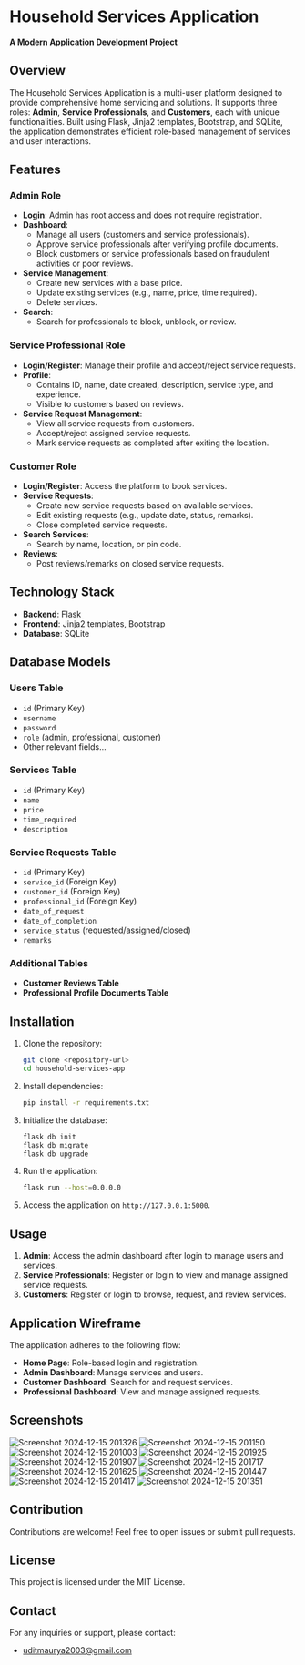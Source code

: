 # Household Services Application

**A Modern Application Development Project**

## Overview

The Household Services Application is a multi-user platform designed to provide comprehensive home servicing and solutions. It supports three roles: **Admin**, **Service Professionals**, and **Customers**, each with unique functionalities. Built using Flask, Jinja2 templates, Bootstrap, and SQLite, the application demonstrates efficient role-based management of services and user interactions.

## Features

### Admin Role
- **Login**: Admin has root access and does not require registration.
- **Dashboard**:
  - Manage all users (customers and service professionals).
  - Approve service professionals after verifying profile documents.
  - Block customers or service professionals based on fraudulent activities or poor reviews.
- **Service Management**:
  - Create new services with a base price.
  - Update existing services (e.g., name, price, time required).
  - Delete services.
- **Search**:
  - Search for professionals to block, unblock, or review.

### Service Professional Role
- **Login/Register**: Manage their profile and accept/reject service requests.
- **Profile**:
  - Contains ID, name, date created, description, service type, and experience.
  - Visible to customers based on reviews.
- **Service Request Management**:
  - View all service requests from customers.
  - Accept/reject assigned service requests.
  - Mark service requests as completed after exiting the location.

### Customer Role
- **Login/Register**: Access the platform to book services.
- **Service Requests**:
  - Create new service requests based on available services.
  - Edit existing requests (e.g., update date, status, remarks).
  - Close completed service requests.
- **Search Services**:
  - Search by name, location, or pin code.
- **Reviews**:
  - Post reviews/remarks on closed service requests.

## Technology Stack

- **Backend**: Flask
- **Frontend**: Jinja2 templates, Bootstrap
- **Database**: SQLite

## Database Models

### Users Table
- `id` (Primary Key)
- `username`
- `password`
- `role` (admin, professional, customer)
- Other relevant fields...

### Services Table
- `id` (Primary Key)
- `name`
- `price`
- `time_required`
- `description`

### Service Requests Table
- `id` (Primary Key)
- `service_id` (Foreign Key)
- `customer_id` (Foreign Key)
- `professional_id` (Foreign Key)
- `date_of_request`
- `date_of_completion`
- `service_status` (requested/assigned/closed)
- `remarks`

### Additional Tables
- **Customer Reviews Table**
- **Professional Profile Documents Table**

## Installation

1. Clone the repository:
   ```bash
   git clone <repository-url>
   cd household-services-app
   ```

2. Install dependencies:
   ```bash
   pip install -r requirements.txt
   ```

3. Initialize the database:
   ```bash
   flask db init
   flask db migrate
   flask db upgrade
   ```

4. Run the application:
   ```bash
   flask run --host=0.0.0.0
   ```

5. Access the application on `http://127.0.0.1:5000`.

## Usage

1. **Admin**: Access the admin dashboard after login to manage users and services.
2. **Service Professionals**: Register or login to view and manage assigned service requests.
3. **Customers**: Register or login to browse, request, and review services.

## Application Wireframe

The application adheres to the following flow:
- **Home Page**: Role-based login and registration.
- **Admin Dashboard**: Manage services and users.
- **Customer Dashboard**: Search for and request services.
- **Professional Dashboard**: View and manage assigned requests.

## Screenshots
![Screenshot 2024-12-15 201326](https://github.com/user-attachments/assets/de6fd50c-7f04-4f34-b6ab-fb12a52fe6dd)
![Screenshot 2024-12-15 201150](https://github.com/user-attachments/assets/463dba2f-15d2-42b9-a590-1fbb944ceabf)
![Screenshot 2024-12-15 201003](https://github.com/user-attachments/assets/44161c8d-7784-4d42-a136-7d39904ca47e)
![Screenshot 2024-12-15 201925](https://github.com/user-attachments/assets/05331407-17b4-4f9a-806f-2afbbe83d205)
![Screenshot 2024-12-15 201907](https://github.com/user-attachments/assets/a5006523-3519-492e-90cb-55b6eea3e364)
![Screenshot 2024-12-15 201717](https://github.com/user-attachments/assets/4830ba16-92c7-4d95-8b1e-01cb03677228)
![Screenshot 2024-12-15 201625](https://github.com/user-attachments/assets/b191f600-d916-4221-bef5-74373c180366)
![Screenshot 2024-12-15 201447](https://github.com/user-attachments/assets/47ab6369-a3c1-4fb5-8a03-7fb2ab1fe10e)
![Screenshot 2024-12-15 201417](https://github.com/user-attachments/assets/e4ea13fb-d04f-4376-8dfc-38fc2b5ad1c3)
![Screenshot 2024-12-15 201351](https://github.com/user-attachments/assets/1ced6295-b5bc-47cb-86aa-1b2ccff387fc)



## Contribution

Contributions are welcome! Feel free to open issues or submit pull requests.

## License

This project is licensed under the MIT License.

## Contact

For any inquiries or support, please contact:
- uditmaurya2003@gmail.com




